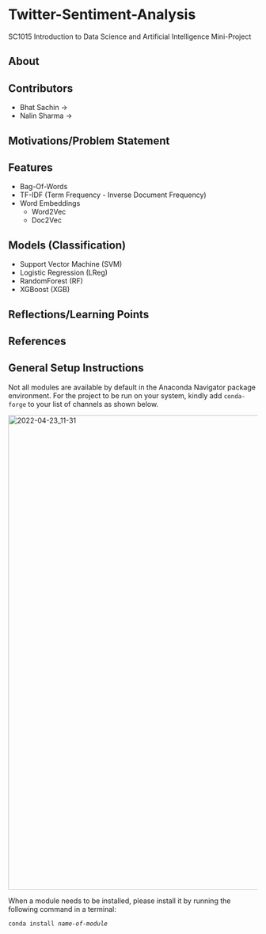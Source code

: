 # Twitter-Sentiment-Analysis
SC1015 Introduction to Data Science and Artificial Intelligence Mini-Project

## About

## Contributors
* Bhat Sachin   &#8594;
* Nalin Sharma  &#8594;

## Motivations/Problem Statement

## Features
- Bag-Of-Words
- TF-IDF (Term Frequency - Inverse Document Frequency)
- Word Embeddings
  - Word2Vec
  - Doc2Vec

## Models (Classification)
- Support Vector Machine (SVM)
- Logistic Regression (LReg)
- RandomForest (RF)
- XGBoost (XGB)

## Reflections/Learning Points

## References

## General Setup Instructions
Not all modules are available by default in the Anaconda Navigator package environment. For the project to be run on your system, kindly add `conda-forge` to your list of channels as shown below.

<img width="959" alt="2022-04-23_11-31" src="https://user-images.githubusercontent.com/25080916/164883067-c2373b53-b771-43a2-8d9d-da5678368c5c.png">

When a module needs to be installed, please install it by running the following command in a terminal: 

<code>conda install *name-of-module*</code>
